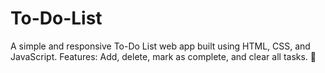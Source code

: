 # To-Do-List
A simple and responsive To-Do List web app built using HTML, CSS, and JavaScript. Features: Add, delete, mark as complete, and clear all tasks. 🎯

